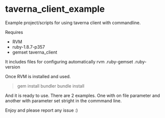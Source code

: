 taverna_client_example
======================

Example project/scripts for using taverna client with commandline.

Requires

* RVM
* ruby-1.8.7-p357
* gemset taverna_client

It includes files for configuring automatically rvm
.ruby-gemset
.ruby-version

Once RVM is installed and used.

> gem install bundler
> bundle install

And it is ready to use. There are 2 examples. One with on file parameter and another with parameter set stright in the commmand line.

Enjoy and please report any issue :)

